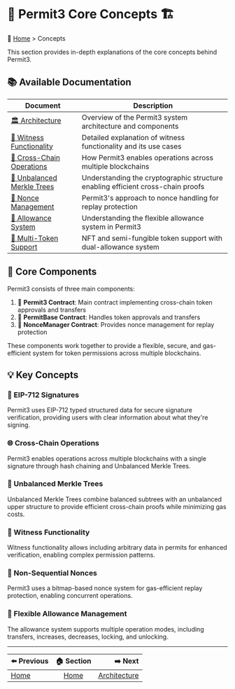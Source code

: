 # 🔏 Permit3 Core Concepts 🏗️

🧭 [Home](/docs/README.md) > Concepts

This section provides in-depth explanations of the core concepts behind Permit3.

## 📚 Available Documentation

| Document | Description |
|----------|-------------|
| [🏛️ Architecture](./architecture.md) | Overview of the Permit3 system architecture and components |
| [🧩 Witness Functionality](./witness-functionality.md) | Detailed explanation of witness functionality and its use cases |
| [🌉 Cross-Chain Operations](./cross-chain-operations.md) | How Permit3 enables operations across multiple blockchains |
| [🌲 Unbalanced Merkle Trees](./unbalanced-merkle-tree.md) | Understanding the cryptographic structure enabling efficient cross-chain proofs |
| [🔢 Nonce Management](./nonce-management.md) | Permit3's approach to nonce handling for replay protection |
| [🔁 Allowance System](./allowance-system.md) | Understanding the flexible allowance system in Permit3 |
| [🎨 Multi-Token Support](./multi-token-support.md) | NFT and semi-fungible token support with dual-allowance system |

## 🧱 Core Components

Permit3 consists of three main components:

1. 📄 **Permit3 Contract**: Main contract implementing cross-chain token approvals and transfers
2. 📑 **PermitBase Contract**: Handles token approvals and transfers
3. 🧮 **NonceManager Contract**: Provides nonce management for replay protection

These components work together to provide a flexible, secure, and gas-efficient system for token permissions across multiple blockchains.

## 💡 Key Concepts

### 🔏 EIP-712 Signatures

Permit3 uses EIP-712 typed structured data for secure signature verification, providing users with clear information about what they're signing.

### 🌐 Cross-Chain Operations

Permit3 enables operations across multiple blockchains with a single signature through hash chaining and Unbalanced Merkle Trees.

### 🌲 Unbalanced Merkle Trees

Unbalanced Merkle Trees combine balanced subtrees with an unbalanced upper structure to provide efficient cross-chain proofs while minimizing gas costs.

### 🧩 Witness Functionality

Witness functionality allows including arbitrary data in permits for enhanced verification, enabling complex permission patterns.

### 🔀 Non-Sequential Nonces

Permit3 uses a bitmap-based nonce system for gas-efficient replay protection, enabling concurrent operations.

### 🔄 Flexible Allowance Management

The allowance system supports multiple operation modes, including transfers, increases, decreases, locking, and unlocking.

---

| ⬅️ Previous | 🏠 Section | ➡️ Next |
|:-----------|:----------:|------------:|
| [Home](/docs/README.md) | [Home](/docs/README.md) | [Architecture](/docs/concepts/architecture.md) |